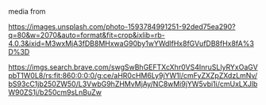 media from

https://images.unsplash.com/photo-1593784991251-92ded75ea290?q=80&w=2070&auto=format&fit=crop&ixlib=rb-4.0.3&ixid=M3wxMjA3fDB8MHxwaG90by1wYWdlfHx8fGVufDB8fHx8fA%3D%3D

https://imgs.search.brave.com/swgSwBhGEFTXcXhr0VS4InruSLlyRYxOaGVpbT1W0L8/rs:fit:860:0:0:0/g:ce/aHR0cHM6Ly9jYW1l/cmFyZXZpZXdzLmNv/bS93cC1jb250ZW50/L3VwbG9hZHMvMjAy/NC8wMi9jYW5vbi1i/cmUxLXJlbW90ZS1j/b250cm9sLnBuZw